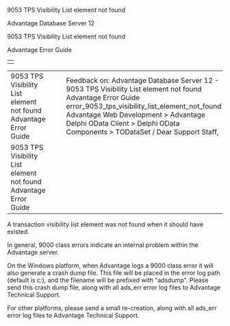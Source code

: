 9053 TPS Visibility List element not found




Advantage Database Server 12  

9053 TPS Visibility List element not found

Advantage Error Guide

|  |
| --- |
|  |

|  |  |  |  |  |
| --- | --- | --- | --- | --- |
| 9053 TPS Visibility List element not found  Advantage Error Guide |  |  | Feedback on: Advantage Database Server 12 - 9053 TPS Visibility List element not found Advantage Error Guide error\_9053\_tps\_visibility\_list\_element\_not\_found Advantage Web Development > Advantage Delphi OData Client > Delphi OData Components > TODataSet / Dear Support Staff, |  |
| 9053 TPS Visibility List element not found  Advantage Error Guide |  |  |  |  |

A transaction visibility list element was not found when it should have existed.

In general, 9000 class errors indicate an internal problem within the Advantage server.

On the Windows platform, when Advantage logs a 9000 class error it will also generate a crash dump file. This file will be placed in the error log path (default is c:\), and the filename will be prefixed with "adsdump". Please send this crash dump file, along with all ads\_err error log files to Advantage Technical Support.

For other platforms, please send a small re-creation, along with all ads\_err error log files to Advantage Technical Support.